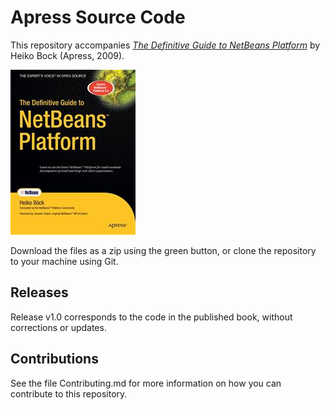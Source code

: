 # Apress Source Code

This repository accompanies [*The Definitive Guide to NetBeans Platform*](http://www.apress.com/9781430224174) by Heiko Bock (Apress, 2009).

![Cover image](9781430224174.jpg)

Download the files as a zip using the green button, or clone the repository to your machine using Git.

## Releases

Release v1.0 corresponds to the code in the published book, without corrections or updates.

## Contributions

See the file Contributing.md for more information on how you can contribute to this repository.
